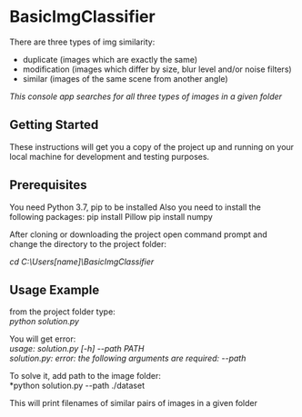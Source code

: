 # BasicImgClassifier
There are three types of img similarity:
* duplicate (images which are exactly the same)
* modification (images which differ by size, blur level and/or noise filters)   
* similar (images of the same scene from another angle) 

*This console app searches for all three types of images in a given folder*
## Getting Started
These instructions will get you a copy of the project up and running on your local machine for development and testing purposes. 

## Prerequisites
You need Python 3.7, pip to be installed
Also you need to install the following packages:
pip install Pillow
pip install numpy

After cloning or downloading the project open command prompt and change the directory to the project folder:

*cd C:\Users\[name]\BasicImgClassifier*

## Usage Example
from the project folder type:  
*python solution.py*

You will get error:  
*usage: solution.py [-h] --path PATH*  
*solution.py: error: the following arguments are required: --path*

To solve it, add path to the image folder:  
*python solution.py --path  ./dataset

This will print filenames of similar pairs of images in a given folder
